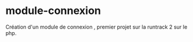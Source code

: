 # module-connexion
 
Création d'un module de connexion , premier projet sur la runtrack 2 sur le php.